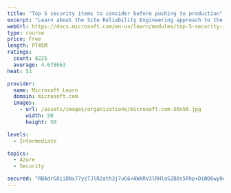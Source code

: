 ```yaml
---
title: "Top 5 security items to consider before pushing to production"
excerpt: "Learn about the Site Reliability Engineering approach to the challenge of assuring reliability and gain a better understanding of why it matters."
webUrl: https://docs.microsoft.com/en-us/learn/modules/top-5-security-items-to-consider/
type: course
price: Free
length: PT45M
ratings:
  count: 8225
  average: 4.678663
heat: 51

provider:
  name: Microsoft Learn
  domain: microsoft.com
  images:
    - url: /assets/images/organizations/microsoft.com-50x50.jpg
      width: 50
      height: 50

levels:
  - Intermediate

topics:
  - Azure
  - Security

secured: "RBAdrG8iiDNx77yzTJlR2ath3j7uG6+AWXRV3lRHlaS2B8s5Rhp+DiNO6wy0cY+DY0NmlwHvz7Wta8hm1othyo5fikJ2x4qswrJWbJC9TO1nQEc6A/Jou2KbYuVggFVpEq9yAsSfFTKptXqcp5zMebN5qqyBoZKRN3f5yRKtQ2/7a2lOR4PKIYncJixeVkQTMEdNnAhUgxWQM7tTs7PpkB9+5Wo73+PyoVoXzVk0arExZ+FUSoI4njhkqiJhIu+J6D3TFmZCE1AL2PfVOb6Os1E/EsqShWGlSmVIa4dlA3ieimpXhfszlc3vfq/3ZgLmlPrRrvE4Xzo0sEIJA/seJ85AHEhqwnAxf0XSdjDO2Ufg7T76rGTJMkMgnqg5AOHLU+vHXAeGSk83BPQz/k/kHRSY7jCtnvKFMkTFDY1KESo=;TOu6YU+L7vVjy7g6Ag/ijA=="
---
```


